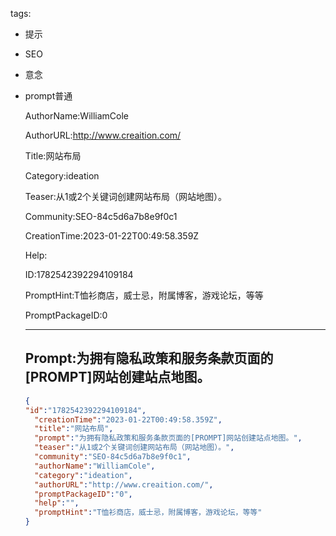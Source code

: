   tags: 
- 提示
- SEO
- 意念
- prompt普通

  AuthorName:WilliamCole

  AuthorURL:http://www.creaition.com/

  Title:网站布局

  Category:ideation

  Teaser:从1或2个关键词创建网站布局（网站地图）。

  Community:SEO-84c5d6a7b8e9f0c1

  CreationTime:2023-01-22T00:49:58.359Z

  Help:

  ID:1782542392294109184

  PromptHint:T恤衫商店，威士忌，附属博客，游戏论坛，等等

  PromptPackageID:0

  ---

  ## Prompt:为拥有隐私政策和服务条款页面的[PROMPT]网站创建站点地图。

  ```json
  {
  "id":"1782542392294109184",
    "creationTime":"2023-01-22T00:49:58.359Z",
    "title":"网站布局",
    "prompt":"为拥有隐私政策和服务条款页面的[PROMPT]网站创建站点地图。",
    "teaser":"从1或2个关键词创建网站布局（网站地图）。",
    "community":"SEO-84c5d6a7b8e9f0c1",
    "authorName":"WilliamCole",
    "category":"ideation",
    "authorURL":"http://www.creaition.com/",
    "promptPackageID":"0",
    "help":"",
    "promptHint":"T恤衫商店，威士忌，附属博客，游戏论坛，等等"
  }
  ```
